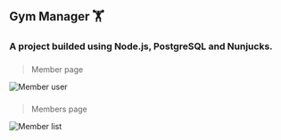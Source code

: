 ## Gym Manager 🏋️

### A project builded using Node.js, PostgreSQL and Nunjucks.

###

> Member page

![Member user](https://i.postimg.cc/C5dPYHGs/member.png)

###

>Members page

![Member list](https://i.postimg.cc/7LVm2QXN/members.png)

